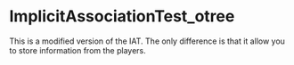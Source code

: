 # ImplicitAssociationTest_otree
This is a modified version of the IAT. The only difference is that it allow you to store information from the players.  

